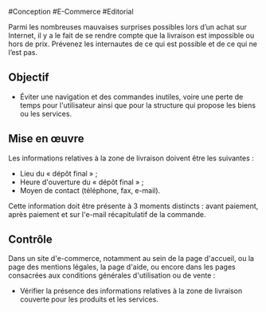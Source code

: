 
#Conception #E-Commerce #Editorial

Parmi les nombreuses mauvaises surprises possibles lors d’un achat sur Internet, il y a le fait de se rendre compte que la livraison est impossible ou hors de prix. Prévenez les internautes de ce qui est possible et de ce qui ne l’est pas.


## Objectif

* Éviter une navigation et des commandes inutiles, voire une perte de temps pour l'utilisateur ainsi que pour la structure qui propose les biens ou les services.

## Mise en œuvre

Les informations relatives à la zone de livraison doivent être les suivantes :

* Lieu du « dépôt final » ;
* Heure d'ouverture du « dépôt final » ;
* Moyen de contact (téléphone, fax, e-mail).

Cette information doit être présente à 3 moments distincts : avant paiement, après paiement et sur l'e-mail récapitulatif de la commande.

## Contrôle

Dans un site d'e-commerce, notamment au sein de la page d'accueil, ou la page des mentions légales, la page d'aide, ou encore dans les pages consacrées aux conditions générales d'utilisation ou de vente :

* Vérifier la présence des informations relatives à la zone de livraison couverte pour les produits et les services.

